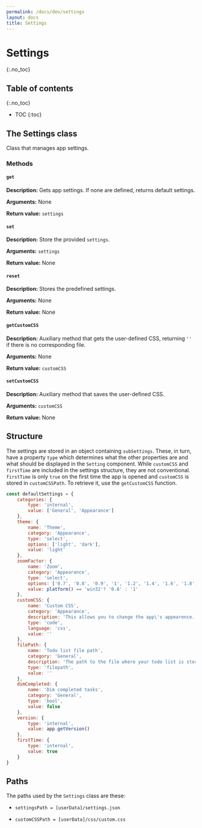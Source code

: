 ```yaml
---
permalink: /docs/dev/settings
layout: docs
title: Settings
---
```


# Settings
{:.no_toc}

## Table of contents
{:.no_toc}

* TOC
{:toc}

## The Settings class

Class that manages app settings.

### Methods

#### `get`

**Description:** Gets app settings. If none are defined, returns default settings.

**Arguments:** None

**Return value:** `settings`

#### `set`

**Description:** Store the provided `settings`.

**Arguments:** `settings`

**Return value:** None

#### `reset`

**Description:** Stores the predefined settings.

**Arguments:** None

**Return value:** None

#### `getCustomCSS`

**Description:** Auxiliary method that gets the user-defined CSS, returning `''` if there is no corresponding file.

**Arguments:** None

**Return value:** `customCSS`

#### `setCustomCSS`

**Description:** Auxiliary method that saves the user-defined CSS.

**Arguments:** `customCSS`

**Return value:** None

## Structure

The settings are stored in an object containing `subSettings`. These, in turn, have a property `type` which determines what the other properties are and what should be displayed in the `Setting` component. While `customCSS` and `firstTime` are included in the settings structure, they are not conventional. `firstTime` is only `true` on the first time the app is opened and `customCSS` is stored in `customCSSPath`. To retrieve it, use the `getCustomCSS` function.

```js
const defaultSettings = {
    categories: {
        type: 'internal',
        value: ['General', 'Appearance']
    },
    theme: {
        name: 'Theme',
        category: 'Appearance',
        type: 'select',
        options: ['light', 'dark'],
        value: 'light'
    },
    zoomFactor: {
        name: 'Zoom',
        category: 'Appearance',
        type: 'select',
        options: ['0.7', '0.8', '0.9', '1', '1.2', '1.4', '1.6', '1.8'],
        value: platform() == 'win32'? '0.8' : '1'
    },
    customCSS: {
        name: 'Custom CSS',
        category: 'Appearance',
        description: 'This allows you to change the app\'s appearence. See the documentation for more information.',
        type: 'code',
        language: 'css',
        value: ''
    },
    filePath: {
        name: 'Todo list file path',
        category: 'General',
        description: 'The path to the file where your todo list is stored. If you leave this empty, the app will use a default file.',
        type: 'filepath',
        value: ''
    },
    dimCompleted: {
        name: 'Dim completed tasks',
        category: 'General',
        type: 'bool',
        value: false
    },
    version: {
        type: 'internal',
        value: app.getVersion()
    },
    firstTime: {
        type: 'internal',
        value: true
    }
}
```

## Paths

The paths used by the `Settings` class are these:

- `settingsPath = [userData]/settings.json`

- `customCSSPath = [userData]/css/custom.css`